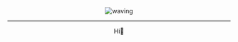 <div align="center">
    <img src="https://i.pinimg.com/originals/5e/48/c6/5e48c6ed0db25888e85f537b64e86b9c.gif" alt="waving">
</div>
<hr>
<div align="center">
    Hi🥳 
</div>




